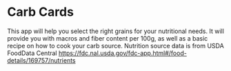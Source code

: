 # Carb Cards
This app will help you select the right grains for your nutritional needs. It will provide you with macros and fiber content per 100g, as well as a basic recipe on how to cook your carb source.
Nutrition source data is from USDA FoodData Central https://fdc.nal.usda.gov/fdc-app.html#/food-details/169757/nutrients
